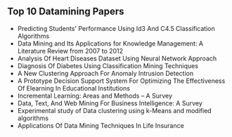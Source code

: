 <h2> Top 10 Datamining Papers </h2>
<ul>

                             

 <li><a target="_blank" href="https://github.com/manjunath5496/Top-10-Datamining-Papers/blob/master/d(1).pdf" style="text-decoration:none;">Predicting Students' Performance Using
Id3 And C4.5 Classification Algorithms</a></li>

 <li><a target="_blank" href="https://github.com/manjunath5496/Top-10-Datamining-Papers/blob/master/d(2).pdf" style="text-decoration:none;">Data Mining and Its Applications for Knowledge Management: A Literature Review from 2007 to 2012</a></li>

<li><a target="_blank" href="https://github.com/manjunath5496/Top-10-Datamining-Papers/blob/master/d(3).pdf" style="text-decoration:none;">Analysis Of Heart Diseases Dataset Using
Neural Network Approach</a></li>
 <li><a target="_blank" href="https://github.com/manjunath5496/Top-10-Datamining-Papers/blob/master/d(4).pdf" style="text-decoration:none;">Diagnosis Of Diabetes Using
Classification Mining Techniques</a></li>                              
<li><a target="_blank" href="https://github.com/manjunath5496/Top-10-Datamining-Papers/blob/master/d(5).pdf" style="text-decoration:none;">A New Clustering Approach For
Anomaly Intrusion Detection</a></li>
<li><a target="_blank" href="https://github.com/manjunath5496/Top-10-Datamining-Papers/blob/master/d(6).pdf" style="text-decoration:none;">A Prototype Decision Support System
For Optimizing The Effectiveness Of Elearning In Educational Institutions</a></li>
 <li><a target="_blank" href="https://github.com/manjunath5496/Top-10-Datamining-Papers/blob/master/d(7).pdf" style="text-decoration:none;">Incremental Learning: Areas and Methods – A Survey</a></li>

 <li><a target="_blank" href="https://github.com/manjunath5496/Top-10-Datamining-Papers/blob/master/d(8).pdf" style="text-decoration:none;"> Data, Text, And Web Mining For Business Intelligence: A Survey </a></li>
   <li><a target="_blank" href="https://github.com/manjunath5496/Top-10-Datamining-Papers/blob/master/d(9).pdf" style="text-decoration:none;">Experimental study of Data clustering using k-Means and modified algorithms</a></li>
  
   
 <li><a target="_blank" href="https://github.com/manjunath5496/Top-10-Datamining-Papers/blob/master/d(10).pdf" style="text-decoration:none;">Applications Of Data Mining Techniques In Life Insurance</a></li>                              
</ul>
